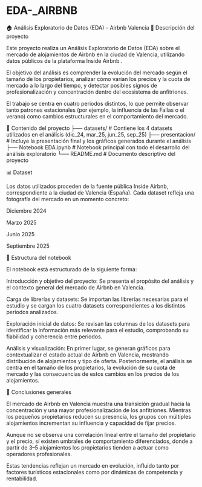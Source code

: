 # EDA-_AIRBNB
🏠 Análisis Exploratorio de Datos (EDA) – Airbnb Valencia
📖 Descripción del proyecto

Este proyecto realiza un Análisis Exploratorio de Datos (EDA) sobre el mercado de alojamientos de Airbnb en la ciudad de Valencia, utilizando datos públicos de la plataforma Inside Airbnb
.

El objetivo del análisis es comprender la evolución del mercado según el tamaño de los propietarios, analizar cómo varían los precios y la cuota de mercado a lo largo del tiempo, y detectar posibles signos de profesionalización y concentración dentro del ecosistema de anfitriones.

El trabajo se centra en cuatro periodos distintos, lo que permite observar tanto patrones estacionales (por ejemplo, la influencia de las Fallas o el verano) como cambios estructurales en el comportamiento del mercado.

📂 Contenido del proyecto
├── datasets/             # Contiene los 4 datasets utilizados en el análisis (dic_24, mar_25, jun_25, sep_25)
├── presentacion/         # Incluye la presentación final y los gráficos generados durante el análisis
├── Notebook EDA.ipynb    # Notebook principal con todo el desarrollo del análisis exploratorio
└── README.md             # Documento descriptivo del proyecto

📊 Dataset

Los datos utilizados proceden de la fuente pública Inside Airbnb, correspondiente a la ciudad de Valencia (España).
Cada dataset refleja una fotografía del mercado en un momento concreto:

Diciembre 2024

Marzo 2025

Junio 2025

Septiembre 2025

📘 Estructura del notebook

El notebook está estructurado de la siguiente forma:

Introducción y objetivo del proyecto:
Se presenta el propósito del análisis y el contexto general del mercado de Airbnb en Valencia.

Carga de librerías y datasets:
Se importan las librerías necesarias para el estudio y se cargan los cuatro datasets correspondientes a los distintos periodos analizados.

Exploración inicial de datos:
Se revisan las columnas de los datasets para identificar la información más relevante para el estudio, comprobando su fiabilidad y coherencia entre periodos.

Análisis y visualización:
En primer lugar, se generan gráficos para contextualizar el estado actual de Airbnb en Valencia, mostrando distribución de alojamientos y tipo de oferta.
Posteriormente, el análisis se centra en el tamaño de los propietarios, la evolución de su cuota de mercado y las consecuencias de estos cambios en los precios de los alojamientos.

🧩 Conclusiones generales

El mercado de Airbnb en Valencia muestra una transición gradual hacia la concentración y una mayor profesionalización de los anfitriones.
Mientras los pequeños propietarios reducen su presencia, los grupos con múltiples alojamientos incrementan su influencia y capacidad de fijar precios.

Aunque no se observa una correlación lineal entre el tamaño del propietario y el precio, sí existen umbrales de comportamiento diferenciados, donde a partir de 3–5 alojamientos los propietarios tienden a actuar como operadores profesionales.

Estas tendencias reflejan un mercado en evolución, influido tanto por factores turísticos estacionales como por dinámicas de competencia y rentabilidad.